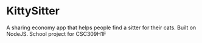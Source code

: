 # KittySitter

A sharing economy app that helps people find a sitter for their cats. Built on NodeJS. School project for CSC309H1F
